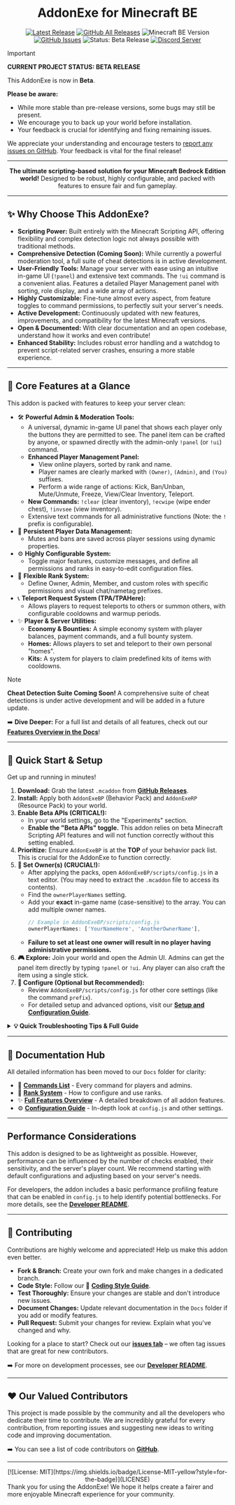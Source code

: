<div align="center">
  
# AddonExe for Minecraft BE
</div>
<div align="center">

[![Latest Release](https://img.shields.io/github/v/release/SjnExe/AddonExe?label=latest%20version&display_name=tag&style=for-the-badge)](https://github.com/SjnExe/AddonExe/releases/latest)
[![GitHub All Releases](https://img.shields.io/github/downloads/SjnExe/AddonExe/total?style=for-the-badge)](https://github.com/SjnExe/AddonExe/releases)
![Minecraft BE Version](https://img.shields.io/badge/Minecraft_BE-1.21.100%2B-brightgreen?style=for-the-badge&logo=minecraft)
[![GitHub Issues](https://img.shields.io/github/issues/SjnExe/AddonExe?style=for-the-badge&logo=github)](https://github.com/SjnExe/AddonExe/issues)
![Status: Beta Release](https://img.shields.io/badge/Status-Beta%20Release-yellow?style=for-the-badge)
[![Discord Server](https://img.shields.io/discord/633296555650318346?style=for-the-badge&logo=discord&logoColor=white&label=Discord&color=7289DA)](https://discord.gg/SMUHUnGyyz)

</div>

> [!IMPORTANT]
> **CURRENT PROJECT STATUS: BETA RELEASE**
>
> This AddonExe is now in **Beta**.
>
> **Please be aware:**
>
> - While more stable than pre-release versions, some bugs may still be present.
> - We encourage you to back up your world before installation.
> - Your feedback is crucial for identifying and fixing remaining issues.
>
> We appreciate your understanding and encourage testers to [report any issues on GitHub](https://github.com/SjnExe/AddonExe/issues). Your feedback is vital for the final release!

---

<div align="center">

**The ultimate scripting-based solution for your Minecraft Bedrock Edition world!**
Designed to be robust, highly configurable, and packed with features to ensure fair and fun gameplay.

</div>

---

## ✨ Why Choose This AddonExe?

- **Scripting Power:** Built entirely with the Minecraft Scripting API, offering flexibility and complex detection logic not always possible with traditional methods.
- **Comprehensive Detection (Coming Soon):** While currently a powerful moderation tool, a full suite of cheat detections is in active development.
- **User-Friendly Tools:** Manage your server with ease using an intuitive in-game UI (`!panel`) and extensive text commands. The `!ui` command is a convenient alias. Features a detailed Player Management panel with sorting, role display, and a wide array of actions.
- **Highly Customizable:** Fine-tune almost every aspect, from feature toggles to command permissions, to perfectly suit your server's needs.
- **Active Development:** Continuously updated with new features, improvements, and compatibility for the latest Minecraft versions.
- **Open & Documented:** With clear documentation and an open codebase, understand how it works and even contribute!
- **Enhanced Stability:** Includes robust error handling and a watchdog to prevent script-related server crashes, ensuring a more stable experience.

---

## 🌟 Core Features at a Glance

This addon is packed with features to keep your server clean:

- 🛠️ **Powerful Admin & Moderation Tools:**
  - A universal, dynamic in-game UI panel that shows each player only the buttons they are permitted to see. The panel item can be crafted by anyone, or spawned directly with the admin-only `!panel` (or `!ui`) command.
  - **Enhanced Player Management Panel:**
    - View online players, sorted by rank and name.
    - Player names are clearly marked with `(Owner)`, `(Admin)`, and `(You)` suffixes.
    - Perform a wide range of actions: Kick, Ban/Unban, Mute/Unmute, Freeze, View/Clear Inventory, Teleport.
  - **New Commands:** `!clear` (clear inventory), `!ecwipe` (wipe ender chest), `!invsee` (view inventory).
  - Extensive text commands for all administrative functions (Note: the `!` prefix is configurable).
- 💾 **Persistent Player Data Management:**
  - Mutes and bans are saved across player sessions using dynamic properties.
- ⚙️ **Highly Configurable System:**
  - Toggle major features, customize messages, and define all permissions and ranks in easy-to-edit configuration files.
- 🏅 **Flexible Rank System:**
  - Define Owner, Admin, Member, and custom roles with specific permissions and visual chat/nametag prefixes.
- 📞 **Teleport Request System (TPA/TPAHere):**
  - Allows players to request teleports to others or summon others, with configurable cooldowns and warmup periods.
- ✨ **Player & Server Utilities:**
  - **Economy & Bounties:** A simple economy system with player balances, payment commands, and a full bounty system.
  - **Homes:** Allows players to set and teleport to their own personal "homes".
  - **Kits:** A system for players to claim predefined kits of items with cooldowns.

> [!NOTE]
> **Cheat Detection Suite Coming Soon!**
> A comprehensive suite of cheat detections is under active development and will be added in a future update.

➡️ **Dive Deeper:** For a full list and details of all features, check out our [**Features Overview in the Docs**](Docs/FeaturesOverview.md)!

---

## 🚀 Quick Start & Setup

Get up and running in minutes!

1. **Download:** Grab the latest `.mcaddon` from [**GitHub Releases**](https://github.com/SjnExe/AddonExe/releases).
2. **Install:** Apply both `AddonExeBP` (Behavior Pack) and `AddonExeRP` (Resource Pack) to your world.
3. **Enable Beta APIs (CRITICAL!):**
   - In your world settings, go to the "Experiments" section.
   - **Enable the "Beta APIs" toggle.** This addon relies on beta Minecraft Scripting API features and will not function correctly without this setting enabled.
4. **Prioritize:** Ensure `AddonExeBP` is at the **TOP** of your behavior pack list. This is crucial for the AddonExe to function correctly.
5. **👑 Set Owner(s) (CRUCIAL!):**
   - After applying the packs, open `AddonExeBP/scripts/config.js` in a text editor. (You may need to extract the `.mcaddon` file to access its contents).
   - Find the `ownerPlayerNames` setting.
   - Add your **exact** in-game name (case-sensitive) to the array. You can add multiple owner names.
     ```javascript
     // Example in AddonExeBP/scripts/config.js
     ownerPlayerNames: ['YourNameHere', 'AnotherOwnerName'],
     ```
   - **Failure to set at least one owner will result in no player having administrative permissions.**
6. **🎮 Explore:** Join your world and open the Admin UI. Admins can get the panel item directly by typing `!panel` or `!ui`. Any player can also craft the item using a single stick.
7. **🔧 Configure (Optional but Recommended):**
   - Review `AddonExeBP/scripts/config.js` for other core settings (like the command `prefix`).
   - For detailed setup and advanced options, visit our [**Setup and Configuration Guide**](Docs/ConfigurationGuide.md).

<details>
<summary><strong>💡 Quick Troubleshooting Tips & Full Guide</strong></summary>

Common quick checks:

- **Enable "Beta APIs":** Make sure the "Beta APIs" experimental toggle is ON in your world settings. This addon requires it.
- Ensure `AddonExeBP` is at the very top of your behavior packs.
- Verify you have added your exact, case-sensitive name to the `ownerPlayerNames` array in `config.js`.
- Check Minecraft version compatibility (see badge above).
- Test for conflicts with other addons, especially those modifying player behavior.

➡️ For a comprehensive guide, see our [**Troubleshooting Guide**](Docs/Troubleshooting.md).

If problems persist after checking the guide, please [report an issue](https://github.com/SjnExe/AddonExe/issues)!

</details>

---

## 📖 Documentation Hub

All detailed information has been moved to our `Docs` folder for clarity:

- 📜 [**Commands List**](Docs/Commands.md) - Every command for players and admins.
- 🏅 [**Rank System**](Docs/RankSystem.md) - How to configure and use ranks.
- ✨ [**Full Features Overview**](Docs/FeaturesOverview.md) - A detailed breakdown of all addon features.
- ⚙️ [**Configuration Guide**](Docs/ConfigurationGuide.md) - In-depth look at `config.js` and other settings.

---

## Performance Considerations

This addon is designed to be as lightweight as possible. However, performance can be influenced by the number of checks enabled, their sensitivity, and the server's player count. We recommend starting with default configurations and adjusting based on your server's needs.

For developers, the addon includes a basic performance profiling feature that can be enabled in `config.js` to help identify potential bottlenecks. For more details, see the [**Developer README**](Dev/README.md).

---

## 🤝 Contributing

Contributions are highly welcome and appreciated! Help us make this addon even better.

- **Fork & Branch:** Create your own fork and make changes in a dedicated branch.
- **Code Style:** Follow our 📄 [**Coding Style Guide**](Dev/CodingStyle.md).
- **Test Thoroughly:** Ensure your changes are stable and don't introduce new issues.
- **Document Changes:** Update relevant documentation in the `Docs` folder if you add or modify features.
- **Pull Request:** Submit your changes for review. Explain what you've changed and why.

Looking for a place to start? Check out our [**issues tab**](https://github.com/SjnExe/AddonExe/issues) – we often tag issues that are great for new contributors.

➡️ For more on development processes, see our [**Developer README**](Dev/README.md).

---

## ❤️ Our Valued Contributors

This project is made possible by the community and all the developers who dedicate their time to contribute. We are incredibly grateful for every contribution, from reporting issues and suggesting new ideas to writing code and improving documentation.

➡️ You can see a list of code contributors on [**GitHub**](https://github.com/SjnExe/AddonExe/graphs/contributors).

---
<div align="center">
[![License: MIT](https://img.shields.io/badge/License-MIT-yellow?style=for-the-badge)](LICENSE)
</div>
Thank you for using the AddonExe!
We hope it helps create a fairer and more enjoyable Minecraft experience for your community.

